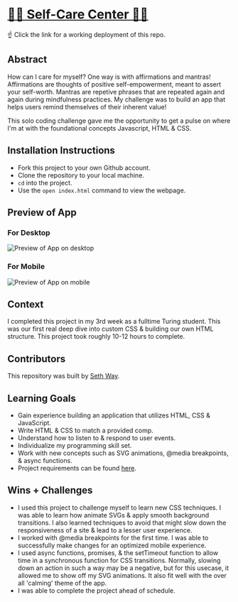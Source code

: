 # [🧘‍♂️ Self-Care Center 🧘‍♀️](https://seth-way.github.io/self-care-center/)

☝️ Click the link for a working deployment of this repo.

## Abstract

How can I care for myself? One way is with affirmations and mantras!
Affirmations are thoughts of positive self-empowerment, meant to assert your self-worth.
Mantras are repetive phrases that are repeated again and again during mindfulness practices. My challenge was to build an app that helps users remind themselves of their inherent value!

This solo coding challenge gave me the opportunity to get a pulse on where I'm at with the foundational concepts Javascript, HTML & CSS.

## Installation Instructions

[//]: <> (What steps does a person have to take to get your app cloned down and running?)

- Fork this project to your own Github account.
- Clone the repository to your local machine.
- `cd` into the project.
- Use the `open index.html` command to view the webpage.

## Preview of App

### For Desktop
![Preview of App on desktop](https://imgur.com/EXzjh3O.gif)

### For Mobile

![Preview of App on mobile](https://imgur.com/og7FOyg.gif)

## Context

I completed this project in my 3rd week as a fulltime Turing student. This was our first real deep dive into custom CSS & building our own HTML structure. This project took roughly 10-12 hours to complete.

## Contributors

This repository was built by [Seth Way](https://github.com/seth-way).

## Learning Goals

- Gain experience building an application that utilizes HTML, CSS & JavaScript.
- Write HTML & CSS to match a provided comp.
- Understand how to listen to & respond to user events.
- Individualize my programming skill set.
- Work with new concepts such as SVG animations, @media breakpoints, & async functions.
- Project requirements can be found [here](https://frontend.turing.edu/projects/module-1/self-care-center.html).

## Wins + Challenges

- I used this project to challenge myself to learn new CSS techniques. I was able to learn how animate SVGs & apply smooth background transitions. I also learned techniques to avoid that might slow down the responsiveness of a site & lead to a lesser user experience.
- I worked with @media breakpoints for the first time. I was able to successfully make changes for an optimized mobile experience.
- I used async functions, promises, & the setTimeout function to allow time in a synchronous function for CSS transitions. Normally, slowing down an action in such a way may be a negative, but for this usecase, it allowed me to show off my SVG animations. It also fit well with the over all 'calming' theme of the app.
- I was able to complete the project ahead of schedule.
